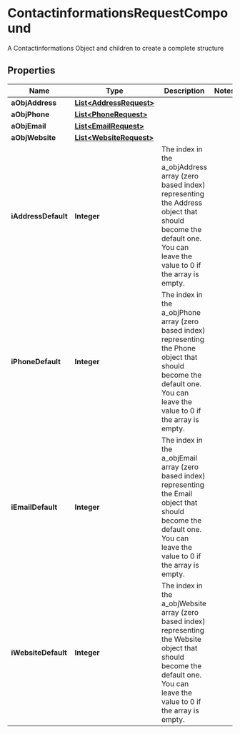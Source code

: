 

# ContactinformationsRequestCompound

A Contactinformations Object and children to create a complete structure
## Properties

Name | Type | Description | Notes
------------ | ------------- | ------------- | -------------
**aObjAddress** | [**List&lt;AddressRequest&gt;**](AddressRequest.md) |  | 
**aObjPhone** | [**List&lt;PhoneRequest&gt;**](PhoneRequest.md) |  | 
**aObjEmail** | [**List&lt;EmailRequest&gt;**](EmailRequest.md) |  | 
**aObjWebsite** | [**List&lt;WebsiteRequest&gt;**](WebsiteRequest.md) |  | 
**iAddressDefault** | **Integer** | The index in the a_objAddress array (zero based index) representing the Address object that should become the default one.  You can leave the value to 0 if the array is empty. | 
**iPhoneDefault** | **Integer** | The index in the a_objPhone array (zero based index) representing the Phone object that should become the default one.  You can leave the value to 0 if the array is empty. | 
**iEmailDefault** | **Integer** | The index in the a_objEmail array (zero based index) representing the Email object that should become the default one.  You can leave the value to 0 if the array is empty. | 
**iWebsiteDefault** | **Integer** | The index in the a_objWebsite array (zero based index) representing the Website object that should become the default one.  You can leave the value to 0 if the array is empty. | 



